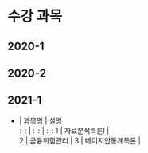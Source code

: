 # 수강 과목

## 2020-1  
  
  
## 2020-2  
  
  
## 2021-1  
- | 과목명 | 설명  
:-: | :-: | :-: 
1 | 자료분석특론Ⅰ |  
2 | 금융위험관리 | 
3 | 베이지안통계특론 | 

